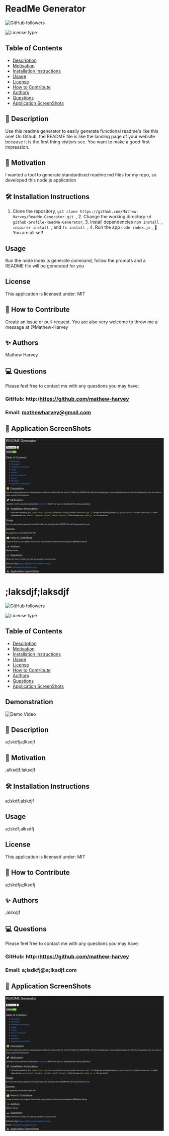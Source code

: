 # ReadMe Generator
![GitHub followers](https://img.shields.io/github/followers/mathew-harvey?style=social)

![License type](https://img.shields.io/badge/License-MIT-Blue)

## Table of Contents
- [Description](##Description)
- [Motivation](#Movtivation)
- [Installation Instructions](#Installation%20Instructions)
- [Usage](#Usage)
- [License](#License)
- [How to Contribute](#How%20to%20Contribute)
- [Authors](#Authors)
- [Questions](#Questions)
- [Application ScreenShots](#Application%20ScreenShots)
## 🧐 Description
Use this readme generator to easily generate functional readme's like this one! On Github, the README file is like the landing page of your website because it is the first thing visitors see. You want to make a good first impression.
## 🚀 Motivation
I wanted a tool to generate standardised readme.md files for my repo, so developed this node.js application
## 🛠️ Installation Instructions
1. Clone the repository, ```git clone https://github.com/Mathew-Harvey/ReadMe-Generator.git ```, 2. Change the working directory ```cd github-profile-ReadMe-Generator```, 3. Install dependencies ```npm install ```, ```inquirer install ```, and ```fs install ```, 4. Run the app ```node index.js``` , 🌟 You are all set!
## Usage
Run the node index.js generate command, follow the prompts and a README file will be generated for you
## License
This application is licensed under: MIT
## 🍰 How to Contribute
Create an issue or pull-request. You are also very welcome to throw me a message at @Mathew-Harvey
## ✨ Authors
Mathew Harvey
## 💻 Questions
Please feel free to contact me with any questions you may have: 


### GitHub: http:/https://github.com/mathew-harvey

### Email: mathewharvey@gmail.com
## 🙏 Application ScreenShots
![Screen Shot](/assets/screenshot1.jpg)
# ;laksdjf;laksdjf
![GitHub followers](https://img.shields.io/github/followers/mathew-harvey?style=social)

![License type](https://img.shields.io/badge/License-MIT-Blue)

## Table of Contents
- [Description](##Description)
- [Motivation](#Movtivation)
- [Installation Instructions](#Installation%20Instructions)
- [Usage](#Usage)
- [License](#License)
- [How to Contribute](#How%20to%20Contribute)
- [Authors](#Authors)
- [Questions](#Questions)
- [Application ScreenShots](#Application%20ScreenShots)
## Demonstration
![Demo Video](/assets/readmeGeneratorPreview.gif)
## 🧐 Description
a;lskdfja;lksdjf
## 🚀 Motivation
;alksdjf;laksdjf
## 🛠️ Installation Instructions
a;lskdf;alskdjf
## Usage
a;lskdf;alksdfj
## License
This application is licensed under: MIT
## 🍰 How to Contribute
a;lskdfja;lksdfj
## ✨ Authors
;alskdjf
## 💻 Questions
Please feel free to contact me with any questions you may have: 


### GitHub: http:/https://github.com/mathew-harvey

### Email: a;lsdkfj@a;lksdjf.com
## 🙏 Application ScreenShots
![Screen Shot](/assets/screenshot1.jpg)
